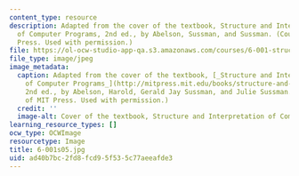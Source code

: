 ```yaml
---
content_type: resource
description: Adapted from the cover of the textbook, Structure and Interpretation
  of Computer Programs, 2nd ed., by Abelson, Sussman, and Sussman. (Courtesy of MIT
  Press. Used with permission.)
file: https://ol-ocw-studio-app-qa.s3.amazonaws.com/courses/6-001-structure-and-interpretation-of-computer-programs-spring-2005/ad40b7bc2fd8fcd95f535c77aeeafde3_6-001s05.jpg
file_type: image/jpeg
image_metadata:
  caption: Adapted from the cover of the textbook, [_Structure and Interpretation
    of Computer Programs_](http://mitpress.mit.edu/books/structure-and-interpretation-computer-programs).
    2nd ed., by Abelson, Harold, Gerald Jay Sussman, and Julie Sussman. (Image courtesy
    of MIT Press. Used with permission.)
  credit: ''
  image-alt: Cover of the textbook, Structure and Interpretation of Computer Programs.
learning_resource_types: []
ocw_type: OCWImage
resourcetype: Image
title: 6-001s05.jpg
uid: ad40b7bc-2fd8-fcd9-5f53-5c77aeeafde3
---
```

